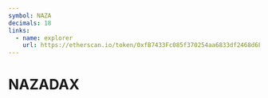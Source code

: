 ```yaml
---
symbol: NAZA
decimals: 18
links:
  - name: explorer
    url: https://etherscan.io/token/0xfB7433Fc085f370254aa6833df2468d6Fc387d39
---
```


# NAZADAX
